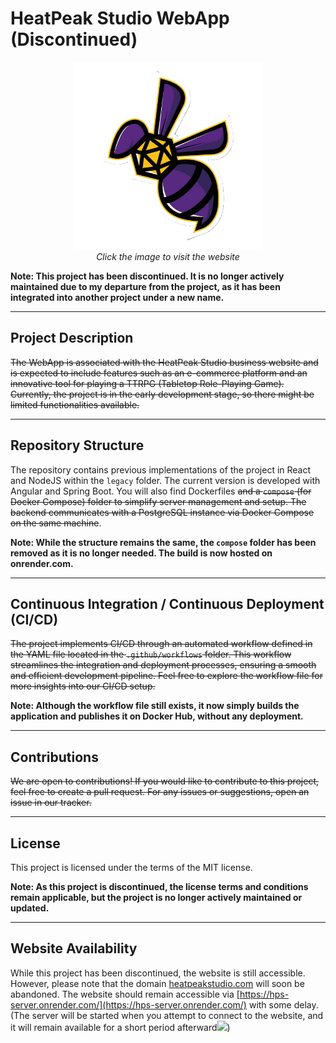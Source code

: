 # HeatPeak Studio WebApp (Discontinued)

<p align="center">
  <a href="https://hps-server.onrender.com/">
    <img src="./frontend/src/assets/logo.png" width="300px" alt="HeatPeakStudio Preview">
  </a>
  <br>
  <i>Click the image to visit the website</i>
</p>

**Note: This project has been discontinued. It is no longer actively maintained due to my departure from the project, as it has been integrated into another project under a new name.**

---

## Project Description

~~The WebApp is associated with the HeatPeak Studio business website and is expected to include features such as an e-commerce platform and an innovative tool for playing a TTRPG (Tabletop Role-Playing Game). Currently, the project is in the early development stage, so there might be limited functionalities available.~~

---

## Repository Structure

The repository contains previous implementations of the project in React and NodeJS within the `legacy` folder. The current version is developed with Angular and Spring Boot. You will also find Dockerfiles ~~and a `compose` (for Docker Compose) folder to simplify server management and setup. The backend communicates with a PostgreSQL instance via Docker Compose on the same machine~~.

**Note: While the structure remains the same, the `compose` folder has been removed as it is no longer needed. The build is now hosted on onrender.com.**

---

## Continuous Integration / Continuous Deployment (CI/CD)

~~The project implements CI/CD through an automated workflow defined in the YAML file located in the `.github/workflows` folder. This workflow streamlines the integration and deployment processes, ensuring a smooth and efficient development pipeline. Feel free to explore the workflow file for more insights into our CI/CD setup.~~

**Note: Although the workflow file still exists, it now simply builds the application and publishes it on Docker Hub, without any deployment.**

---

## Contributions

~~We are open to contributions! If you would like to contribute to this project, feel free to create a pull request. For any issues or suggestions, open an issue in our tracker.~~

---

## License

This project is licensed under the terms of the MIT license.

**Note: As this project is discontinued, the license terms and conditions remain applicable, but the project is no longer actively maintained or updated.**

---

## Website Availability

While this project has been discontinued, the website is still accessible. However, please note that the domain [heatpeakstudio.com](https://www.heatpeakstudio.com/) will soon be abandoned. The website should remain accessible via [https://hps-server.onrender.com/](https://hps-server.onrender.com/) with some delay. (The server will be started when you attempt to connect to the website, and it will remain available for a short period afterward<img src="https://www.heatpeakstudio.com/assets/construction-under-kipp.gif" width="0.2%">)
